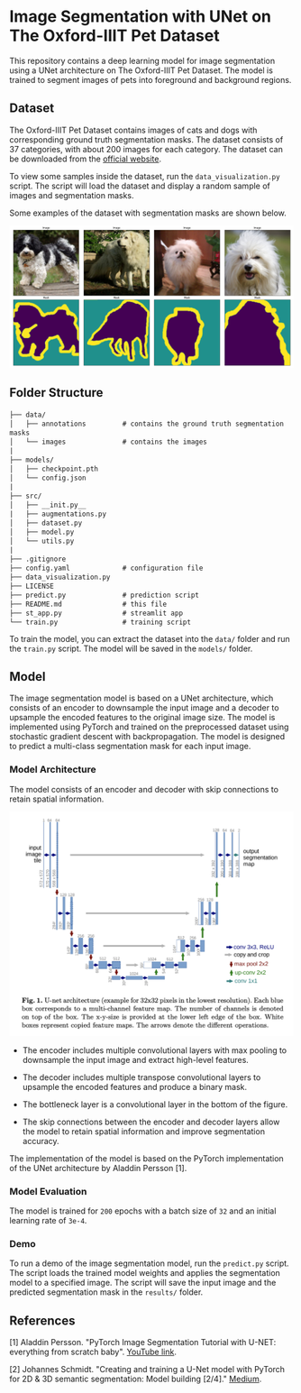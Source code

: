 # Image Segmentation with UNet on The Oxford-IIIT Pet Dataset

This repository contains a deep learning model for image segmentation using a UNet architecture on The Oxford-IIIT Pet Dataset. The model is trained to segment images of pets into foreground and background regions.

## Dataset

The Oxford-IIIT Pet Dataset contains images of cats and dogs with corresponding ground truth segmentation masks. The dataset consists of 37 categories, with about 200 images for each category. The dataset can be downloaded from the [official website](https://www.robots.ox.ac.uk/~vgg/data/pets/).

To view some samples inside the dataset, run the `data_visualization.py` script. The script will load the dataset and display a random sample of images and segmentation masks.

Some examples of the dataset with segmentation masks are shown below.

![](./sample_images/data_visualization.png)

## Folder Structure

```
├── data/
│   ├── annotations         # contains the ground truth segmentation masks
│   └── images              # contains the images
|
├── models/
│   ├── checkpoint.pth
│   └── config.json
|
├── src/
│   ├── __init.py__
|   ├── augmentations.py
│   ├── dataset.py
│   ├── model.py
│   └── utils.py
|
├── .gitignore
├── config.yaml             # configuration file
├── data_visualization.py
├── LICENSE
├── predict.py              # prediction script
├── README.md               # this file
├── st_app.py               # streamlit app
└── train.py                # training script
```

To train the model, you can extract the dataset into the `data/` folder and run the `train.py` script. The model will be saved in the `models/` folder.

## Model

The image segmentation model is based on a UNet architecture, which consists of an encoder to downsample the input image and a decoder to upsample the encoded features to the original image size. The model is implemented using PyTorch and trained on the preprocessed dataset using stochastic gradient descent with backpropagation. The model is designed to predict a multi-class segmentation mask for each input image.

### Model Architecture

The model consists of an encoder and decoder with skip connections to retain spatial information.

![](./sample_images/architecture.png)

-   The encoder includes multiple convolutional layers with max pooling to downsample the input image and extract high-level features.

-   The decoder includes multiple transpose convolutional layers to upsample the encoded features and produce a binary mask.

-   The bottleneck layer is a convolutional layer in the bottom of the figure.

-   The skip connections between the encoder and decoder layers allow the model to retain spatial information and improve segmentation accuracy.

The implementation of the model is based on the PyTorch implementation of the UNet architecture by Aladdin Persson [1].

### Model Evaluation

The model is trained for `200` epochs with a batch size of `32` and an initial learning rate of `3e-4`.

### Demo

To run a demo of the image segmentation model, run the `predict.py` script. The script loads the trained model weights and applies the segmentation model to a specified image. The script will save the input image and the predicted segmentation mask in the `results/` folder.

## References

[1] Aladdin Persson. "PyTorch Image Segmentation Tutorial with U-NET: everything from scratch baby". [YouTube link](https://www.youtube.com/watch?v=IHq1t7NxS8k).

[2] Johannes Schmidt. "Creating and training a U-Net model with PyTorch for 2D & 3D semantic segmentation: Model building [2/4]." [Medium](https://towardsdatascience.com/creating-and-training-a-u-net-model-with-pytorch-for-2d-3d-semantic-segmentation-model-building-6ab09d6a0862).
